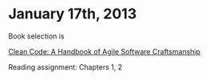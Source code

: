 # January 17th, 2013

Book selection is
 
[Clean Code: A Handbook of Agile Software Craftsmanship](bhttp://www.amazon.com/Clean-Code-Handbook-Software-Craftsmanship/dp/0132350882)

Reading assignment: Chapters 1, 2
